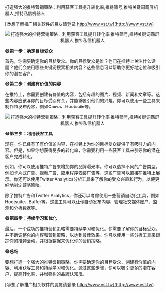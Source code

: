 打造强大的推特营销策略：利用获客工具提升转化率,推特筛号,推特关键词霸屏机器人,推特私信机器人

[😍想了解推广相关软件的朋友请登录 http://www.vst.tw](http://www.vst.tw)

 <center><img src="https://vst.tw/MP4/tuiguang/png/7.png" alt="打造强大的推特营销策略：利用获客工具提升转化率,推特筛号,推特关键词霸屏机器人,推特私信机器人"></center>

**😄第一步：确定目标受众**

首先，你需要确定你的目标受众。你的目标受众是谁？他们在推特上关注什么话题？他们会使用哪些关键词搜索相关内容？这些信息可以帮助你更好地定位和吸引你的潜在客户。

**😄第二步：创建有价值的内容**

在推特上，你需要创建有价值的内容，包括有趣的图片、视频、新闻和文章等。这些内容应该与你的目标受众有关，并能够吸引他们的兴趣。你可以使用一些工具来制作和发布内容，例如Canva、Hootsuite等。

 <center><img src="https://vst.tw/MP4/tuiguang/png/5.png" alt="打造强大的推特营销策略：利用获客工具提升转化率,推特筛号,推特关键词霸屏机器人,推特私信机器人"></center>

**😄第三步：利用获客工具**

现在，你已经有了有价值的内容，在推特上为你的目标受众提供了有吸引力的内容。但是，如果你想获得更多的转化率，你需要利用一些获客工具来引导你的潜在客户完成转化。

例如，你可以使用推特广告来增加你的品牌曝光率。你可以选择不同的广告类型，例如卡片式广告、视频广告、应用程序安装广告等，这些广告可以直接在推特上展示。你还可以使用Twitter Analytics分析工具来了解你的受众兴趣和行为，以便更好地制定营销策略。

除了推特广告和Twitter Analytics，你还可以考虑使用一些营销自动化工具，例如Hootsuite、Buffer等。这些工具可以让你自动发布内容、管理社交媒体账户、监测和分析数据等。

**😄第四步：持续学习和优化**

最后，一个成功的推特营销策略需要持续学习和优化。你需要了解你的目标受众，并不断调整你的内容和营销策略，以达到最佳效果。你可以使用一些分析工具来跟踪你的推特活动，并根据数据来优化你的营销策略。

**😄总结**

要想打造一个强大的推特营销策略，你需要确定你的目标受众、创建有价值的内容、利用获客工具和持续学习和优化。通过这些步骤，你可以吸引更多的潜在客户，提高转化率，并增强你的品牌认知度。

[😍想了解推广相关软件的朋友请登录 http://www.vst.tw](http://www.vst.tw)



